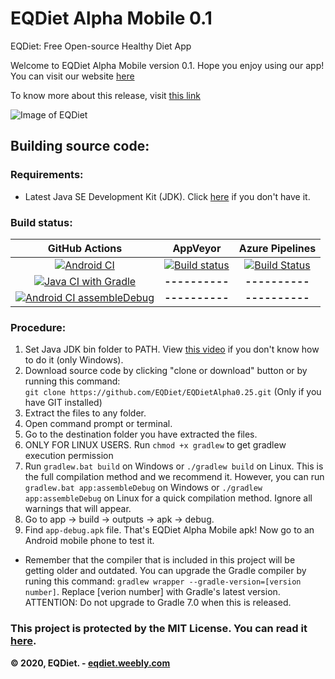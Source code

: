 # EQDiet Alpha Mobile 0.1
EQDiet: Free Open-source Healthy Diet App

Welcome to EQDiet Alpha Mobile version 0.1. Hope you enjoy using our app! You can visit our website [here](https://eqdiet.weebly.com)

To know more about this release, visit [this link](https://eqdiet.weebly.com/release-notes/released-eqdiet-alpha-mobile-01)

![Image of EQDiet](https://eqdiet.weebly.com/uploads/1/2/2/7/122786941/eqdiet_orig.png)

## Building source code:

### Requirements:

- Latest Java SE Development Kit (JDK). Click [here](https://lumi.gq/jdk) if you don't have it.

### Build status:
| GitHub Actions | AppVeyor | Azure Pipelines |
|:-:|:-:|:-:|
| [![Android CI](https://github.com/EQDiet/EQDietAlphaMobile0.1/workflows/Android%20CI/badge.svg)](https://github.com/EQDiet/EQDietAlphaMobile0.1/actions?query=workflow%3A%22Android+CI%22) | [![Build status](https://ci.appveyor.com/api/projects/status/3x3cn0j01mbbp4ls?svg=true)](https://ci.appveyor.com/project/EQDiet/EQDietAlphaMobile-01) | [![Build Status](https://dev.azure.com/EQDiet/GitHub/_apis/build/status/EQDiet.EQDietAlphaMobile0.1?branchName=master)](https://dev.azure.com/EQDiet/GitHub/_build/latest?definitionId=2&branchName=master) |
| [![Java CI with Gradle](https://github.com/EQDiet/EQDietAlphaMobile0.1/workflows/Java%20CI%20with%20Gradle/badge.svg)](https://github.com/EQDiet/EQDietAlphaMobile0.1/actions?query=workflow%3A%22Java+CI+with+Gradle%22) | **----------** | **----------** |
| [![Android CI assembleDebug](https://github.com/EQDiet/EQDietAlphaMobile0.1/workflows/Android%20CI%20assembleDebug/badge.svg)](https://github.com/EQDiet/EQDietAlphaMobile0.1/actions?query=workflow%3A%22Android+CI+assembleDebug%22) | **----------** | **----------** |

### Procedure:

1. Set Java JDK bin folder to PATH. View [this video](https://www.youtube.com/watch?v=vhBNV8no4CI) if you don't know how to do it (only Windows).
2. Download source code by clicking "clone or download" button or by running this command:                          
`git clone https://github.com/EQDiet/EQDietAlpha0.25.git` (Only if you have GIT installed)
3. Extract the files to any folder.
4. Open command prompt or terminal.
5. Go to the destination folder you have extracted the files.
6. ONLY FOR LINUX USERS. Run `chmod +x gradlew` to get gradlew execution permission
7. Run `gradlew.bat build` on Windows or `./gradlew build` on Linux. This is the full compilation method and we recommend it. However, you can run `gradlew.bat app:assembleDebug` on Windows or `./gradlew app:assembleDebug` on Linux for a quick compilation method. Ignore all warnings that will appear.
8. Go to app → build → outputs → apk → debug.
9. Find `app-debug.apk` file. That's EQDiet Alpha Mobile apk! Now go to an Android mobile phone to test it.

- Remember that the compiler that is included in this project will be getting older and outdated. You can upgrade the Gradle compiler by runing this command: `gradlew wrapper --gradle-version=[version number]`. Replace [verion number] with Gradle's latest version. ATTENTION: Do not upgrade to Gradle 7.0 when this is released.

### This project is protected by the MIT License. You can read it [here](https://github.com/EQDiet/EQDietAlphaMobile0.1/blob/master/LICENSE).

**© 2020, EQDiet. - [eqdiet.weebly.com](https://eqdiet.weebly.com)**
